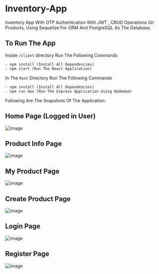# Inventory-App
Inventory App With OTP Authentication With JWT , CRUD Operations On Products, Using Sequelize For ORM And PostgreSQL As The Database.

## To Run The App

Inside ```/client``` directory 
Run The Following Commands 
```
- npm install (Install All Dependencies)
- npm start (Run The React Application)
```

In The ```Root``` Directory 
Run The Following Commands 
```
- npm install (Install All Dependencies)
- npm run dev (Run The Express Application Using Nodemom)
```
Following Are The Snapshots Of The Application:

## Home Page (Logged in User) 
![image](https://user-images.githubusercontent.com/72315012/176127553-e8bb053a-7261-4728-b188-42ec999d518b.png)

## Product Info Page 
![image](https://user-images.githubusercontent.com/72315012/176127756-0d9d6660-8219-4ab9-9713-24bb15b860ec.png)

## My Product Page 
![image](https://user-images.githubusercontent.com/72315012/176127908-3cd5bd91-834f-47f9-a622-0490d912960d.png)

## Create Product Page
![image](https://user-images.githubusercontent.com/72315012/176127964-c3d6fba6-d2e2-44ae-9373-25c0250c38d9.png)

## Login Page
![image](https://user-images.githubusercontent.com/72315012/176128061-478a6a58-d545-415f-931a-bac05906735c.png)

## Register Page
![image](https://user-images.githubusercontent.com/72315012/176128129-53d47648-e020-441b-a9fa-2ca29343a985.png)

